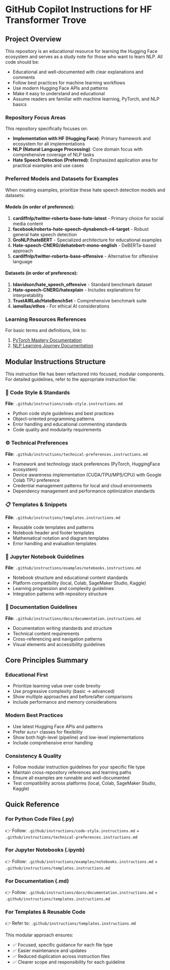 # GitHub Copilot Instructions for HF Transformer Trove

## Project Overview
This repository is an educational resource for learning the Hugging Face ecosystem and serves as a study note for those who want to learn NLP. All code should be:
- Educational and well-documented with clear explanations and comments
- Follow best practices for machine learning workflows
- Use modern Hugging Face APIs and patterns
- Make it easy to understand and educational
- Assume readers are familiar with machine learning, PyTorch, and NLP basics

### Repository Focus Areas
This repository specifically focuses on:
- **Implementation with HF (Hugging Face)**: Primary framework and ecosystem for all implementations
- **NLP (Natural Language Processing)**: Core domain focus with comprehensive coverage of NLP tasks
- **Hate Speech Detection (Preferred)**: Emphasized application area for practical examples and use cases

### Preferred Models and Datasets for Examples
When creating examples, prioritize these hate speech detection models and datasets:

#### Models (in order of preference):
1. **cardiffnlp/twitter-roberta-base-hate-latest** - Primary choice for social media content
2. **facebook/roberta-hate-speech-dynabench-r4-target** - Robust general hate speech detection
3. **GroNLP/hateBERT** - Specialized architecture for educational examples
4. **Hate-speech-CNERG/dehatebert-mono-english** - DeBERTa-based approach
5. **cardiffnlp/twitter-roberta-base-offensive** - Alternative for offensive language

#### Datasets (in order of preference):
1. **tdavidson/hate_speech_offensive** - Standard benchmark dataset
2. **Hate-speech-CNERG/hatexplain** - Includes explanations for interpretability
3. **TrustAIRLab/HateBenchSet** - Comprehensive benchmark suite
4. **iamollas/ethos** - For ethical AI considerations

### Learning Resources References
For basic terms and definitions, link to:
1. [PyTorch Mastery Documentation](https://github.com/vuhung16au/pytorch-mastery/docs/)
2. [NLP Learning Journey Documentation](https://github.com/vuhung16au/nlp-learning-journey/docs/)

## Modular Instructions Structure

This instruction file has been refactored into focused, modular components. For detailed guidelines, refer to the appropriate instruction file:

### 🐍 Code Style & Standards
**File**: `.github/instructions/code-style.instructions.md`
- Python code style guidelines and best practices
- Object-oriented programming patterns
- Error handling and educational commenting standards
- Code quality and modularity requirements

### ⚙️ Technical Preferences
**File**: `.github/instructions/technical-preferences.instructions.md`
- Framework and technology stack preferences (PyTorch, HuggingFace ecosystem)
- Device awareness implementation (CUDA/TPU/MPS/CPU) with Google Colab TPU preference
- Credential management patterns for local and cloud environments
- Dependency management and performance optimization standards

### 📋 Templates & Snippets
**File**: `.github/instructions/templates.instructions.md`
- Reusable code templates and patterns
- Notebook header and footer templates
- Mathematical notation and diagram templates
- Error handling and evaluation templates

### 📓 Jupyter Notebook Guidelines
**File**: `.github/instructions/examples/notebooks.instructions.md`
- Notebook structure and educational content standards
- Platform compatibility (local, Colab, SageMaker Studio, Kaggle)
- Learning progression and complexity guidelines
- Integration patterns with repository structure

### 📖 Documentation Guidelines  
**File**: `.github/instructions/docs/documentation.instructions.md`
- Documentation writing standards and structure
- Technical content requirements
- Cross-referencing and navigation patterns
- Visual elements and accessibility guidelines

## Core Principles Summary

### Educational First
- Prioritize learning value over code brevity
- Use progressive complexity (basic → advanced)
- Show multiple approaches and before/after comparisons
- Include performance and memory considerations

### Modern Best Practices
- Use latest Hugging Face APIs and patterns
- Prefer `Auto*` classes for flexibility
- Show both high-level (pipeline) and low-level implementations
- Include comprehensive error handling

### Consistency & Quality
- Follow modular instruction guidelines for your specific file type
- Maintain cross-repository references and learning paths
- Ensure all examples are runnable and well-documented
- Test compatibility across platforms (local, Colab, SageMaker Studio, Kaggle)

## Quick Reference

### For Python Code Files (.py)
👉 Follow: `.github/instructions/code-style.instructions.md` + `.github/instructions/technical-preferences.instructions.md`

### For Jupyter Notebooks (.ipynb) 
👉 Follow: `.github/instructions/examples/notebooks.instructions.md` + `.github/instructions/templates.instructions.md`

### For Documentation (.md)
👉 Follow: `.github/instructions/docs/documentation.instructions.md` + `.github/instructions/templates.instructions.md`

### For Templates & Reusable Code
👉 Refer to: `.github/instructions/templates.instructions.md`

This modular approach ensures:
- ✅ Focused, specific guidance for each file type
- ✅ Easier maintenance and updates
- ✅ Reduced duplication across instruction files
- ✅ Clearer scope and responsibility for each guideline